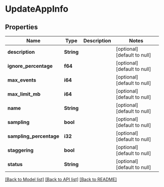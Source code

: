 # UpdateAppInfo

## Properties
Name | Type | Description | Notes
------------ | ------------- | ------------- | -------------
**description** | **String** |  | [optional] [default to null]
**ignore_percentage** | **f64** |  | [optional] [default to null]
**max_events** | **i64** |  | [optional] [default to null]
**max_limit_mb** | **i64** |  | [optional] [default to null]
**name** | **String** |  | [optional] [default to null]
**sampling** | **bool** |  | [optional] [default to null]
**sampling_percentage** | **i32** |  | [optional] [default to null]
**staggering** | **bool** |  | [optional] [default to null]
**status** | **String** |  | [optional] [default to null]

[[Back to Model list]](../README.md#documentation-for-models) [[Back to API list]](../README.md#documentation-for-api-endpoints) [[Back to README]](../README.md)


